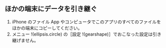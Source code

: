 ## ほかの端末にデータを引き継ぐ
1. iPhone のファイル App やコンピュータでこのアプリのすべてのファイルをほかの端末にコピーしてください。
1. メニュー !(ellipsis.circle) の［設定 !(gearshape)］でおこなった設定は引き継げません。
